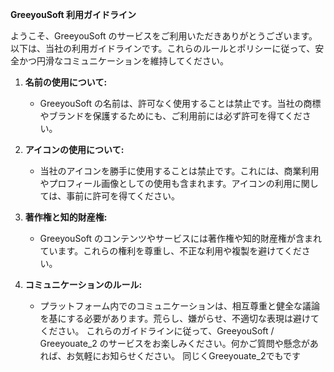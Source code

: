 **GreeyouSoft 利用ガイドライン**

ようこそ、GreeyouSoft のサービスをご利用いただきありがとうございます。以下は、当社の利用ガイドラインです。これらのルールとポリシーに従って、安全かつ円滑なコミュニケーションを維持してください。

1. **名前の使用について:**
   - GreeyouSoft の名前は、許可なく使用することは禁止です。当社の商標やブランドを保護するためにも、ご利用前には必ず許可を得てください。

2. **アイコンの使用について:**
   - 当社のアイコンを勝手に使用することは禁止です。これには、商業利用やプロフィール画像としての使用も含まれます。アイコンの利用に関しては、事前に許可を得てください。

3. **著作権と知的財産権:**
   - GreeyouSoft のコンテンツやサービスには著作権や知的財産権が含まれています。これらの権利を尊重し、不正な利用や複製を避けてください。

4. **コミュニケーションのルール:**
   - プラットフォーム内でのコミュニケーションは、相互尊重と健全な議論を基にする必要があります。荒らし、嫌がらせ、不適切な表現は避けてください。
これらのガイドラインに従って、GreeyouSoft / Greeyouate_2 のサービスをお楽しみください。何かご質問や懸念があれば、お気軽にお知らせください。
同じくGreeyouate_2でもです
